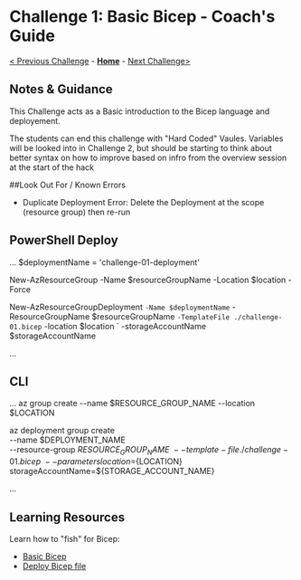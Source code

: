 # Challenge 1: Basic Bicep - Coach's Guide

[< Previous Challenge](./Solution-00.md) - **[Home](./README.md)** - [Next Challenge>](./Solution-02.md)

## Notes & Guidance

This Challenge acts as a Basic introduction to the Bicep language and deployement. 

The students can end this challenge with "Hard Coded" Vaules. Variables will be looked into in Challenge 2, but should be starting to think about better syntax on how to improve based on infro from the overview session at the start of the hack

##Look Out For / Known Errors 

  - Duplicate Deployment Error: Delete the Deployment at the scope (resource group) then re-run 

## PowerShell Deploy 

...
$deploymentName = 'challenge-01-deployment'

New-AzResourceGroup -Name $resourceGroupName -Location $location -Force

New-AzResourceGroupDeployment `
	-Name $deploymentName `
	-ResourceGroupName $resourceGroupName `
	-TemplateFile ./challenge-01.bicep `
	-location $location `
	-storageAccountName $storageAccountName
  
 ...

## CLI 

...
az group create --name $RESOURCE_GROUP_NAME --location $LOCATION

az deployment group create \
	--name $DEPLOYMENT_NAME \
    --resource-group $RESOURCE_GROUP_NAME \
    --template-file ./challenge-01.bicep \
	--parameters location=${LOCATION} storageAccountName=${STORAGE_ACCOUNT_NAME}

...

## Learning Resources

Learn how to "fish" for Bicep:
- [Basic Bicep](https://github.com/Azure/bicep/blob/main/docs/tutorial/01-simple-template.md)
- [Deploy Bicep file](https://github.com/Azure/bicep/blob/main/docs/tutorial/02-deploying-a-bicep-file.md)
